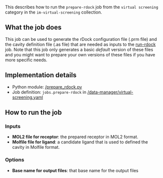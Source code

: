 This describes how to run the `prepare-rdock` job from the `virtual screening` category in the `im-virtual-screening` collection.

## What the job does

This job can be used to generate the rDock configuration file (.prm file) and the cavity definition file (.as file) that are needed as inputs to the [run-rdock](https://discourse.squonk.it/t/job-run-rdock/74) job.
Note that this job only generates a basic *default* version of these files and you might want to prepare your own versions of these files if you have more specific needs.

## Implementation details

* Python module: [/prepare_rdock.py]()
* Job definition: `jobs.prepare-rdock` in [/data-manager/virtual-screening.yaml]()

## How to run the job

### Inputs
* **MOL2 file for receptor**: the prepared receptor in MOL2 format.
* **Molfile file for ligand**: a candidate ligand that is used to defined the cavity in Molfile format.

### Options
* **Base name for output files**: that base name for the output files